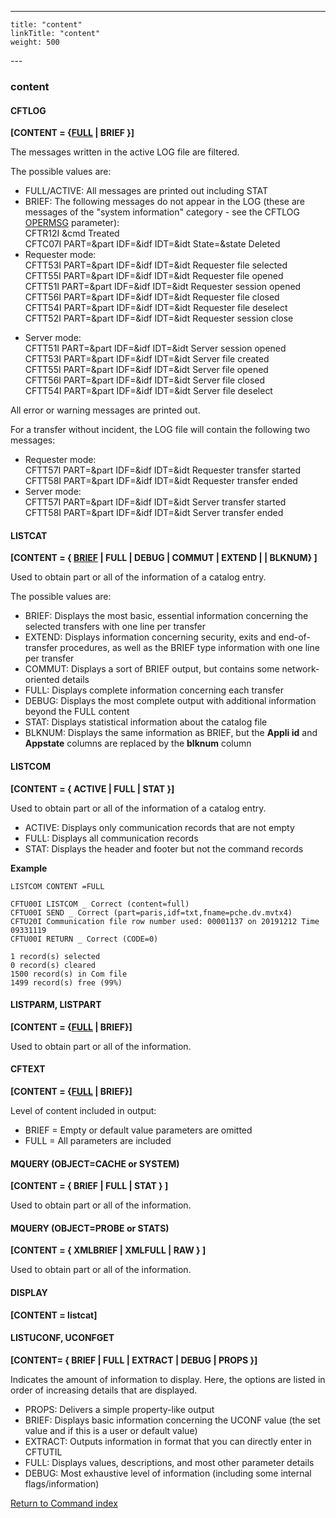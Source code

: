 ---
    title: "content"
    linkTitle: "content"
    weight: 500
---<span id="content"></span>

### content

<span id="content_CFTLOG"></span>

#### CFTLOG

**[CONTENT = {<u>FULL</u> &#124; BRIEF }]**

The messages written in the active
LOG file are filtered.

The possible values are:

- FULL/ACTIVE: All messages
    are printed out including STAT
- BRIEF: The following
    messages do not appear in the LOG (these are messages of the "system
    information" category - see the CFTLOG [OPERMSG](../opermsg) parameter):  
    CFTR12I &cmd Treated  
    CFTC07I PART=&part IDF=&idf IDT=&idt State=&state Deleted
- Requester mode:  
    CFTT53I PART=&part IDF=&idf IDT=&idt Requester file selected  
    CFTT55I PART=&part IDF=&idf IDT=&idt Requester file opened  
    CFTT51I PART=&part IDF=&idf IDT=&idt Requester session
    opened  
    CFTT56I PART=&part IDF=&idf IDT=&idt Requester file closed  
    CFTT54I PART=&part IDF=&idf IDT=&idt Requester file deselect  
    CFTT52I PART=&part IDF=&idf IDT=&idt Requester session
    close

<!-- -->

- Server mode:  
    CFTT51I PART=&part IDF=&idf IDT=&idt Server session opened  
    CFTT53I PART=&part IDF=&idf IDT=&idt Server file created  
    CFTT55I PART=&part IDF=&idf IDT=&idt Server file opened  
    CFTT56I PART=&part IDF=&idf IDT=&idt Server file closed  
    CFTT54I PART=&part IDF=&idf IDT=&idt Server file deselect

All error or warning messages are printed out.

For a transfer without incident, the LOG file will contain the following
two messages:

- Requester mode:  
    CFTT57I PART=&part IDF=&idf IDT=&idt Requester transfer
    started  
    CFTT58I PART=&part IDF=&idf IDT=&idt Requester transfer
    ended
- Server mode:  
    CFTT57I PART=&part IDF=&idf IDT=&idt Server transfer started  
    CFTT58I PART=&part IDF=&idf IDT=&idt Server transfer ended

<span id="content_LISTCAT"></span>

#### LISTCAT

****[CONTENT = { <u>BRIEF</u>
&#124; FULL &#124; DEBUG &#124; COMMUT &#124; EXTEND &#124; &#124; BLKNUM} ]****

Used to obtain part or all of the information of a catalog entry.

The possible values are:

- BRIEF: Displays the most basic, essential information
    concerning the selected transfers with one line per transfer
- EXTEND: Displays information concerning
    security, exits and end-of-transfer procedures, as well as the BRIEF type
    information with one line per transfer
- COMMUT: Displays a sort of BRIEF output, but contains some network-oriented details
- FULL: Displays complete information concerning
    each transfer
- DEBUG: Displays the most complete output with additional information beyond the FULL content
- STAT: Displays statistical information about the catalog file
- BLKNUM: Displays the same information as BRIEF, but the **Appli id** and **Appstate** columns are replaced by the **blknum** column

#### LISTCOM

**[CONTENT = { ACTIVE &#124;
FULL &#124; STAT }]**

Used to obtain part or all of the
information of a catalog entry.

- ACTIVE: Displays only communication records that are not empty
- FULL: Displays all communication records
- STAT: Displays the header and footer but not the command records

****Example****

```
LISTCOM CONTENT =FULL
 
CFTU00I LISTCOM _ Correct (content=full)
CFTU00I SEND _ Correct (part=paris,idf=txt,fname=pche.dv.mvtx4)
CFTU20I Communication file row number used: 00001137 on 20191212 Time 09331119
CFTU00I RETURN _ Correct (CODE=0)
 
1 record(s) selected
0 record(s) cleared
1500 record(s) in Com file
1499 record(s) free (99%)
```

#### LISTPARM, LISTPART

******[CONTENT =
{<u>FULL</u> &#124; BRIEF}]******

Used to obtain part or all of the
information.

#### CFTEXT

****[CONTENT =
{<u>FULL</u> &#124; BRIEF}]****

Level of content included in output:

- BRIEF = Empty or default value parameters are omitted
- FULL = All parameters are included

#### MQUERY (OBJECT=CACHE or SYSTEM)

******[CONTENT =
{ BRIEF
&#124; FULL &#124; STAT } ]******

Used to obtain part or all of the
information.

#### MQUERY (OBJECT=PROBE or STATS)

******[CONTENT =
{ XMLBRIEF
&#124; XMLFULL &#124; RAW } ]******

Used to obtain part or all of the
information.

#### DISPLAY

******[CONTENT =
listcat]******

#### LISTUCONF, UCONFGET

******[CONTENT= { BRIEF &#124; FULL &#124; EXTRACT &#124; DEBUG &#124; PROPS }]******

Indicates the amount of information to display. Here, the options are listed in order of increasing details that are displayed.

- PROPS: Delivers a simple property-like output
- BRIEF: Displays basic information
    concerning the UCONF value (the set value and if this is a user or default value)
- EXTRACT: Outputs information in format that you can directly enter in CFTUTIL
- FULL: Displays values, descriptions, and most other parameter details
- DEBUG: Most exhaustive level of information (including some internal flags/information)

[Return to Command index](../../)
